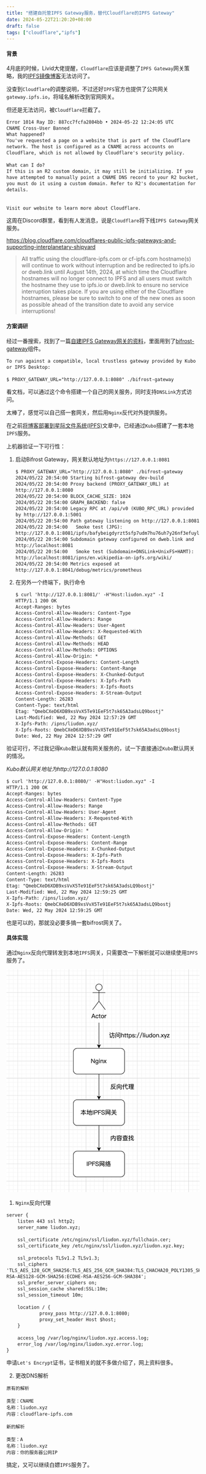 ```yaml
---
title: "搭建自托管IPFS Gateway服务，替代Cloudflare的IPFS Gateway"
date: 2024-05-22T21:20:20+08:00
draft: false
tags: ["cloudflare","ipfs"]
---
```


#### 背景

4月底的时候，Livid大佬提醒，`Cloudflare`应该是调整了`IPFS Gateway`网关策略，我的[IPFS镜像博客](https://liudon.xyz)无法访问了。

没查到`Cloudflare`的调整说明，不过还好`IPFS`官方也提供了公共网关`gateway.ipfs.io`，将域名解析改到官网网关。

但还是无法访问，被`Cloudflare`拦截了。

```
Error 1014 Ray ID: 887cc7fcfa2804bb • 2024-05-22 12:24:05 UTC
CNAME Cross-User Banned
What happened?
You've requested a page on a website that is part of the Cloudflare network. The host is configured as a CNAME across accounts on Cloudflare, which is not allowed by Cloudflare's security policy.

What can I do?
If this is an R2 custom domain, it may still be initializing. If you have attempted to manually point a CNAME DNS record to your R2 bucket, you must do it using a custom domain. Refer to R2's documentation for details.


Visit our website to learn more about Cloudflare.
```

这周在Discord群里，看到有人发消息，说是`Cloudflare`将下线`IPFS Gateway`网关服务。

https://blog.cloudflare.com/cloudflares-public-ipfs-gateways-and-supporting-interplanetary-shipyard

> All traffic using the cloudflare-ipfs.com or cf-ipfs.com hostname(s) will continue to work without interruption and be redirected to ipfs.io or dweb.link until August 14th, 2024, at which time the Cloudflare hostnames will no longer connect to IPFS and all users must switch the hostname they use to ipfs.io or dweb.link to ensure no service interruption takes place. If you are using either of the Cloudflare hostnames, please be sure to switch to one of the new ones as soon as possible ahead of the transition date to avoid any service interruptions!

#### 方案调研

经过一番搜索，找到了一篇[自建IPFS Gateway网关的资料](https://railway.app/template/PhPjgz)，里面用到了[bifrost-gateway](https://github.com/ipfs/bifrost-gateway)组件。

```
To run against a compatible, local trustless gateway provided by Kubo or IPFS Desktop:

$ PROXY_GATEWAY_URL="http://127.0.0.1:8080" ./bifrost-gateway
```

看文档，可以通过这个命令搭建一个自己的网关服务，同时支持`DNSLink`方式访问。

太棒了，感觉可以自己搭一套网关，然后用`Nginx`反代对外提供服务。

在之前[将博客部署到星际文件系统(IPFS)](https://liudon.com/posts/deploy-blog-to-ipfs/)文章中，已经通过`Kubo`搭建了一套本地`IPFS`服务。

上机器验证一下可行性：


1. 启动Bifrost Gateway，网关默认地址为`https://127.0.0.1:8081`

    ```
    $ PROXY_GATEWAY_URL="http://127.0.0.1:8080" ./bifrost-gateway
    2024/05/22 20:54:00 Starting bifrost-gateway dev-build
    2024/05/22 20:54:00 Proxy backend (PROXY_GATEWAY_URL) at http://127.0.0.1:8080
    2024/05/22 20:54:00 BLOCK_CACHE_SIZE: 1024
    2024/05/22 20:54:00 GRAPH_BACKEND: false
    2024/05/22 20:54:00 Legacy RPC at /api/v0 (KUBO_RPC_URL) provided by http://127.0.0.1:5001
    2024/05/22 20:54:00 Path gateway listening on http://127.0.0.1:8081
    2024/05/22 20:54:00   Smoke test (JPG): http://127.0.0.1:8081/ipfs/bafybeigdyrzt5sfp7udm7hu76uh7y26nf3efuylqabf3oclgtqy55fbzdi
    2024/05/22 20:54:00 Subdomain gateway configured on dweb.link and http://localhost:8081
    2024/05/22 20:54:00   Smoke test (Subdomain+DNSLink+UnixFS+HAMT): http://localhost:8081/ipns/en.wikipedia-on-ipfs.org/wiki/
    2024/05/22 20:54:00 Metrics exposed at http://127.0.0.1:8041/debug/metrics/prometheus
    ```

2. 在另外一个终端下，执行命令

    ```
    $ curl 'http://127.0.0.1:8081/' -H"Host:liudon.xyz" -I
    HTTP/1.1 200 OK
    Accept-Ranges: bytes
    Access-Control-Allow-Headers: Content-Type
    Access-Control-Allow-Headers: Range
    Access-Control-Allow-Headers: User-Agent
    Access-Control-Allow-Headers: X-Requested-With
    Access-Control-Allow-Methods: GET
    Access-Control-Allow-Methods: HEAD
    Access-Control-Allow-Methods: OPTIONS
    Access-Control-Allow-Origin: *
    Access-Control-Expose-Headers: Content-Length
    Access-Control-Expose-Headers: Content-Range
    Access-Control-Expose-Headers: X-Chunked-Output
    Access-Control-Expose-Headers: X-Ipfs-Path
    Access-Control-Expose-Headers: X-Ipfs-Roots
    Access-Control-Expose-Headers: X-Stream-Output
    Content-Length: 26283
    Content-Type: text/html
    Etag: "QmebCXeD6XDB9xsVvX5Te91EeF5t7sk65A3adsLQ9bostj"
    Last-Modified: Wed, 22 May 2024 12:57:29 GMT
    X-Ipfs-Path: /ipns/liudon.xyz/
    X-Ipfs-Roots: QmebCXeD6XDB9xsVvX5Te91EeF5t7sk65A3adsLQ9bostj
    Date: Wed, 22 May 2024 12:57:29 GMT
    ```

验证可行，不过我记得`Kubo`默认就有网关服务的，试一下直接通过`Kubo`默认网关的情况。

*Kubo默认网关地址为http://127.0.0.1:8080*

```
$ curl 'http://127.0.0.1:8080/' -H"Host:liudon.xyz" -I
HTTP/1.1 200 OK
Accept-Ranges: bytes
Access-Control-Allow-Headers: Content-Type
Access-Control-Allow-Headers: Range
Access-Control-Allow-Headers: User-Agent
Access-Control-Allow-Headers: X-Requested-With
Access-Control-Allow-Methods: GET
Access-Control-Allow-Origin: *
Access-Control-Expose-Headers: Content-Length
Access-Control-Expose-Headers: Content-Range
Access-Control-Expose-Headers: X-Chunked-Output
Access-Control-Expose-Headers: X-Ipfs-Path
Access-Control-Expose-Headers: X-Ipfs-Roots
Access-Control-Expose-Headers: X-Stream-Output
Content-Length: 26283
Content-Type: text/html
Etag: "QmebCXeD6XDB9xsVvX5Te91EeF5t7sk65A3adsLQ9bostj"
Last-Modified: Wed, 22 May 2024 12:59:25 GMT
X-Ipfs-Path: /ipns/liudon.xyz/
X-Ipfs-Roots: QmebCXeD6XDB9xsVvX5Te91EeF5t7sk65A3adsLQ9bostj
Date: Wed, 22 May 2024 12:59:25 GMT
```

也是可以的，那就没必要多搞一套bifrost网关了。

#### 具体实现

通过`Nginx`反向代理转发到本地`IPFS`网关，只需要改一下解析就可以继续使用`IPFS`服务了。

![方案](20240522210154.png)

1. `Nginx`反向代理

```
server {
    listen 443 ssl http2;
    server_name liudon.xyz;

    ssl_certificate /etc/nginx/ssl/liudon.xyz/fullchain.cer;
    ssl_certificate_key /etc/nginx/ssl/liudon.xyz/liudon.xyz.key;

    ssl_protocols TLSv1.2 TLSv1.3;
    ssl_ciphers 'TLS_AES_128_GCM_SHA256:TLS_AES_256_GCM_SHA384:TLS_CHACHA20_POLY1305_SHA256:ECDHE-RSA-AES128-GCM-SHA256:ECDHE-RSA-AES256-GCM-SHA384';
    ssl_prefer_server_ciphers on;
    ssl_session_cache shared:SSL:10m;
    ssl_session_timeout 10m;

    location / {
            proxy_pass http://127.0.0.1:8080;
            proxy_set_header Host $host;
    }

    access_log /var/log/nginx/liudon.xyz.access.log;
    error_log /var/log/nginx/liudon.xyz.error.log;
}
```

申请`Let's Encrypt`证书，证书相关的就不多做介绍了，网上资料很多。

2. 更改DNS解析

```
原有的解析

类型：CNAME
名称：liudon.xyz
内容：cloudflare-ipfs.com

新的解析

类型：A
名称：liudon.xyz
内容：你的服务器公网IP
```

搞定，又可以继续白嫖`IPFS`服务了。

